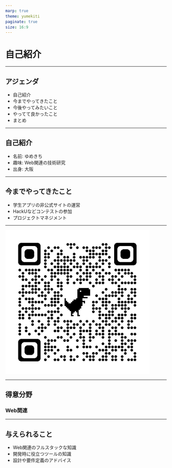 ```yaml
---
marp: true
theme: yumekiti
paginate: true
size: 16:9
---
```


<!--
_class: headline
-->

# 自己紹介

---

<!--
_class: general
_header: "はじめに"
-->

## アジェンダ

- 自己紹介
- 今までやってきたこと
- 今後やってみたいこと
- やってて良かったこと
- まとめ

---

<!--
_class: general
_header: "自己紹介"
-->

## 自己紹介

- 名前: ゆめきち
- 趣味: Web関連の技術研究
- 出身: 大阪

---

<!--
_class: general
_header: "今までやってきたこと"
-->

## 今までやってきたこと

- 学生アプリの非公式サイトの運営
- HackUなどコンテストの参加
- プロジェクトマネジメント

---

<!--
_class: general
_header: "今までやってきたこと"
-->

![](./qrcode_github.com.png)

---

<!--
_class: general
_header: "得意分野"
-->

## 得意分野

### Web関連

---

<!--
_class: general
_header: "与えられること"
-->

## 与えられること

- Web関連のフルスタックな知識
- 開発時に役立つツールの知識
- 設計や要件定義のアドバイス
